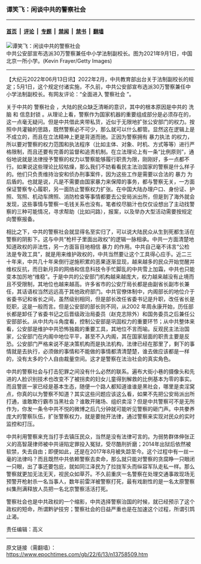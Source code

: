 ### 谭笑飞：闲谈中共的警察社会

---

#### [首页](../../../..?n13758509) &nbsp;|&nbsp; [评论](../../../../../epoch-comment?n13758509) &nbsp;|&nbsp; [专题](../../../../../epoch-special?n13758509) &nbsp;|&nbsp; [禁闻](../../../../../epoch-news?n13758509) &nbsp;|&nbsp; [禁书](../../../../../books?n13758509) &nbsp;|&nbsp; [翻墙](https://github.com/gfw-breaker/nogfw/blob/master/README.md?n13758509)


<div><img alt="谭笑飞：闲谈中共的警察社会" class="attachment-djy_600_400 size-djy_600_400 wp-post-image" src="https://i.epochtimes.com/assets/uploads/2022/06/id13758536-GettyImages-1234989198-.jpeg"/>
<div class="caption">
 中共公安部宣布选派30万警察兼任中小学法制副校长。图为2021年9月1日，中国北京一所小学。(Kevin Frayer/Getty Images)
</div></div><hr/><div class="post_content" id="artbody" itemprop="articleBody">
 <!-- article content begin -->
 <p>
  【大纪元2022年06月13日讯】2022年2月，中共教育部出台关于法制副校长的规定；5月1日，这个规定付诸实施，不久前，中共公安部宣布选派30万警察兼任中小学法制副校长。有网友评论：“全面进入
  <ok href="https://www.epochtimes.com/gb/tag/%E8%AD%A6%E5%AF%9F%E7%A4%BE%E4%BC%9A.html">
   警察社会
  </ok>
  ”。
 </p>
 <p>
  关于中共的
  <ok href="https://www.epochtimes.com/gb/tag/%E8%AD%A6%E5%AF%9F%E7%A4%BE%E4%BC%9A.html">
   警察社会
  </ok>
  ，大陆的民众缺乏清晰的意识，其中的根本原因是中共的
  <ok href="https://www.epochtimes.com/gb/tag/%E6%B4%97%E8%84%91.html">
   洗脑
  </ok>
  和
  <ok href="https://www.epochtimes.com/gb/tag/%E4%BF%A1%E6%81%AF%E5%B0%81%E9%94%81.html">
   信息封锁
  </ok>
  。从理论上看，警察作为国家机器的重要组成部分是必须存在的，这一点毫无疑问。但是中共借此夹带私货，近似于无限地扩张公安部门的权力。按照中共灌输的思路，既然警察必不可少，那么就可以什么都管。显然这在逻辑上是不成立的，而且在立法精神上更是背道而驰。正因为警察拥有
  <ok href="https://www.epochtimes.com/gb/tag/%E6%9A%B4%E5%8A%9B%E6%89%A7%E6%B3%95.html">
   暴力执法
  </ok>
  的权力，所以要对警察的权力范围和执法程序（比如主体、对象、时机、方式等等）进行严格限制，而且还要有完善的监督和追责机制。在立法理论上有一条“比例原则”，通俗地说就是法律授予警察的权力以警察能够履行职责为限，刚刚好，多一点都不行。如果说这些理论比较枯燥，那么我们不妨看看民主法治国家的警察是什么样子的。他们只负责维持治安和侦办刑事案件，因为这些工作是需要以合法的
  <ok href="https://www.epochtimes.com/gb/tag/%E6%9A%B4%E5%8A%9B.html">
   暴力
  </ok>
  为后盾的。也就是说，凡是不需要由国家暴力来保障的事务，都与警察无关，一方面保证警察专心履职，另一面防止警察权力扩张。在中国大陆办理户口、身份证、护照、驾照、机动车牌照、消防检查等事情都要去公安局派出所，但是到了海外就会发现，这些事情与警察一毛钱关系也没有。笔者绞尽脑汁也仅仅设想出了主动找警察的三种可能情况，寻求帮助（比如问路），报案，以及举办大型活动需要按规定向警察报备。
 </p>
 <p>
  相比之下，中共的警察社会就显得名至实归了，可以说大陆民众从生到死都生活在警察的阴影下。这与中共“枪杆子里面出政权”的逻辑一脉相承。中共一方面清楚地知道政权的非法性，另一方面盲目地相信
  <ok href="https://www.epochtimes.com/gb/tag/%E6%9A%B4%E5%8A%9B.html">
   暴力
  </ok>
  的作用。中共自己毫不讳言“公检法是专政工具”，就是用来维护政权的，中共当然要让这个工具得心应手。近二三十年来，中共几十年来倒行逆施积累的恶果逐渐显现，越来越多的民众开始觉醒并维权反抗，而日新月异的网络和信息科技令手忙脚乱的中共雪上加霜，中共也只能变本加厉地“维稳”。于是中共的公安部门机构越来越庞大，权力越来越没有止境而且不受限制，其地位也越来越高。许多省市的公安厅局长都是由副省长副市长兼任，其话语权当然远远高于其他政府部门。中共官僚体制中，内阁部长的地位介于省委书记和省长之间，虽然级别相同，但是部长改任省委书记是升职，改任省长是贬职，这是一般而言。但是公安部的部长则不同，从2002 年周永康开始，历任部长都是卸任了省委书记之后晋级政治局委员（赵克志除外）和国务委员之后兼任公安部部长。从中共内斗角度看，控制公安部是巩固权力的重要环节；从中共整体来看，公安部是维护中共恐怖独裁的重要工具，其地位不言而喻。反观民主法治国家，公安部门在内阁中地位平平，甚至不入内阁，其在国家层面的职责主要是反恐。公安部门严格来说不是决策机构而是执法机构，法律已经在那里了，剩下的事情就是去执行，必须做的事情和不能做的事情都清清楚楚，谁去做应该都是一样的，没有太多的个人自由裁量空间。这才是警察在法治社会的真实角色。
 </p>
 <p>
  中共的警察社会与打击犯罪之间没有什么必然的联系。遍布大街小巷的摄像头和先进的人脸识别技术也改变不了被拐卖的妇女儿童得到解救的比例基本为零的事实。而且警匪一家已经是基本生态，随便一个路人都知道谁谁是黑社会，哪里是卖淫窝点，你真的以为警察不知道？其实这些问题应该这么看，如果不先把公安局派出所打通，谁敢欺行霸市当黑社会？谁敢开赌场、组织卖淫？但是中共警察可不是无所作为，你发一条令中共不悦的微博之后几分钟就可能听见警察的砸门声。中共豢养庞大的警察队伍，扩张警察权力，就是要抛开法律，通过警察来实现对民众的实时监控和打压。
 </p>
 <p>
  中共利用警察来充当打手去镇压民众，当然是没有法律可言的。为弱势群体伸张正义的高智晟律师被中共诬陷定罪投入冤狱，受尽酷刑折磨；2014年出狱后依然被软禁，失去自由；即便如此，还是在2017年8月被失踪至今。这个过程中有一丝一毫的法律吗？而且既然中共依赖警察去卖命，那么就只能对警察的贪腐睁一只眼闭一只眼，出了事还要包庇，就如同江泽民为了拉拢军头而纵容军队走私一样。那么警察就更加无法无天，视民众如草芥。不久前重庆一名警察在处理交通事故现场无预警开枪射杀一名当事人，数年前雷洋被警察打死，最有戏剧性的是一名太原警察纠集刑满释放人员把一名北京警察活活打死。
 </p>
 <p>
  警察社会也是中共政权的一个缩影，中共选择警察治国的时候，就已经预示了这个政权的短命，所谓黔驴技穷；警察社会的日益严重也是在加速这个过程，所谓引鸩止渴。
 </p>
 <p>
  责任编辑：高义
 </p>
 <!-- article content end -->
 <div id="below_article_ad">
 </div>
</div>


---

原文链接（需翻墙）：https://www.epochtimes.com/gb/22/6/13/n13758509.htm